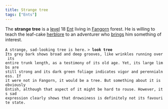 ```yaml
---
title: Strange tree
tags: ["Ents"]
---
```

The **strange tree** is a [level](level "wikilink") 18
[Ent](Ent "wikilink") living in [Fangorn](Fangorn "wikilink") forest. He
is willing to teach the leaf-cake [herblore](herblore "wikilink") to an
adventurer who [brings](Quest#Leaf-Cake "wikilink") him something of
interest.

`A strange, sad-looking tree is here.`
`> `**`look tree`**
`Its grey bark shows broad and deep grooves, like wrinkles running over its`
`entire trunk length, as a testimony of its old age. Yet, its large limbs are`
`still strong and its dark green foliage indicates vigor and perennialness. If`
`it were not in Fangorn, it would be a tree. But something about it is obviously`
`Entish, although that aspect of it might be hard to rouse. However, its sad`
`expression clearly shows that drowsiness is definitely not its favourite state.`
